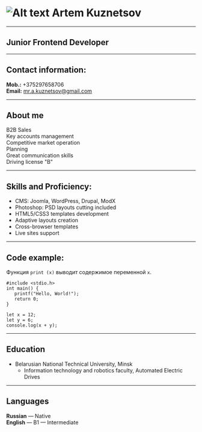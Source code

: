 # ![Alt text](https://img.hhcdn.ru/photo/463692423.png?t=1701776365&h=TWolEMit4Rqhm7ObEq09Lw)  Artem Kuznetsov
***
## Junior Frontend Developer
***
## Contact information:
**Mob.:** +375297658706  
**Email:** mr.a.kuznetsov@gmail.com
***
## About me
B2B Sales  
Key accounts management  
Competitive market operation  
Planning  
Great communication skills  
Driving license "B"
***
## Skills and Proficiency:
* CMS: Joomla, WordPress, Drupal, ModX
* Photoshop: PSD layouts cutting included
* HTML5/CSS3 templates development
* Adaptive layouts creation
* Cross-browser templates
* Live sites support
***
## Code example:  
Функция `print (x)` выводит содержимое переменной ```x```.
```
#include <stdio.h>
int main() {
   printf("Hello, World!");
   return 0;
}
```

	let x = 12;
	let y = 6;
	console.log(x + y);
***
## Education
* Belarusian National Technical University, Minsk
  + Information technology and robotics faculty, Automated Electric Drives
***
## Languages  
**Russian** — Native  
**English** — B1 — Intermediate

